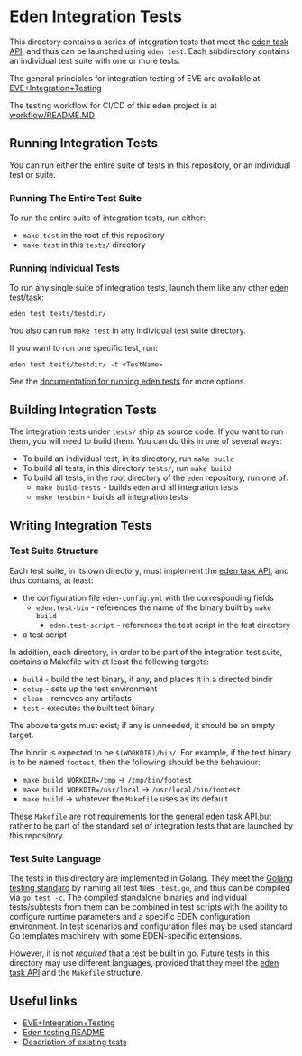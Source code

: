 # Eden Integration Tests

This directory contains a series of integration tests that meet the
[eden task API](../docs/task-writing.md), and thus can be launched using
`eden test`. Each subdirectory contains an individual test suite with one or
more tests.

The general principles for integration testing of EVE are available at
[EVE+Integration+Testing](https://wiki.lfedge.org/display/EVE/EVE+Integration+Testing)

The testing workflow for CI/CD of this eden project is at [workflow/README.MD](workflow/README.MD)

## Running Integration Tests

You can run either the entire suite of tests in this repository, or an
individual test or suite.

### Running The Entire Test Suite

To run the entire suite of integration tests, run either:

* `make test` in the root of this repository
* `make test` in this `tests/` directory

### Running Individual Tests

To run any single suite of integration tests, launch them like any other
[eden test/task](../docs/test-running.md):

```console
eden test tests/testdir/
```

You also can run `make test` in any individual test suite directory.

If you want to run one specific test, run:

```console
eden test tests/testdir/ -t <TestName>
```

See the [documentation for running eden tests](../docs/test-running.md) for
more options.

## Building Integration Tests

The integration tests under `tests/` ship as source code. If you want to
run them, you will need to build them. You can do this in one of several ways:

* To build an individual test, in its directory, run `make build`
* To build all tests, in this directory `tests/`, run `make build`
* To build all tests, in the root directory of the `eden` repository, run one of:
  * `make build-tests` - builds `eden` and all integration tests
  * `make testbin` - builds all integration tests

## Writing Integration Tests

### Test Suite Structure

Each test suite, in its own directory, must implement the
[eden task API](../docs/test-writing.md), and thus contains, at least:

* the configuration file `eden-config.yml` with the corresponding fields
  * `eden.test-bin` - references the name of the binary built by `make build`
	* `eden.test-script` - references the test script in the test directory
* a test script

In addition, each directory, in order to be part of the integration test suite,
contains a Makefile with at least the following targets:

* `build` - build the test binary, if any, and places it in a directed bindir
* `setup` - sets up the test environment
* `clean` - removes any artifacts
* `test` - executes the built test binary

The above targets must exist; if any is unneeded, it should be an empty target.

The bindir is expected to be `$(WORKDIR)/bin/`. For example, if the test binary
is to be named `footest`, then the following should be the behaviour:

* `make build WORKDIR=/tmp` -> `/tmp/bin/footest`
* `make build WORKDIR=/usr/local` -> `/usr/local/bin/footest`
* `make build` -> whatever the `Makefile` uses as its default

These `Makefile` are not requirements for the general
[eden task API](../docs/test-writing.md),but rather to be part of the
standard set of integration tests that are launched by this repository.

### Test Suite Language

The tests in this directory are implemented in Golang. They meet
the [Golang testing standard](https://golang.org/doc/code#Testing) by naming all
test files `_test.go`, and thus can be compiled via `go test -c`. The compiled
standalone binaries and individual tests/subtests from them can be combined in test scripts
with the ability to configure runtime parameters and a specific
EDEN configuration environment. In test scenarios and configuration files
may be used standard Go templates machinery with some EDEN-specific extensions.

However, it is not _required_ that a test be built in go. Future tests in this
directory may use different languages, provided that they meet the
[eden task API](../docs/test-writing.md) and the `Makefile` structure.

## Useful links

* [EVE+Integration+Testing](https://wiki.lfedge.org/display/EVE/EVE+Integration+Testing)
* [Eden testing README](https://github.com/lf-edge/eden/blob/master/tests/README.md)
* [Description of existing tests](https://wiki.lfedge.org/display/EVE/Tests)
